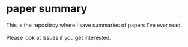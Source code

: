 # paper summary

This is the repositroy where I save summaries of papers I've ever read.<br>
<br>
Please look at Issues if you get interested.


